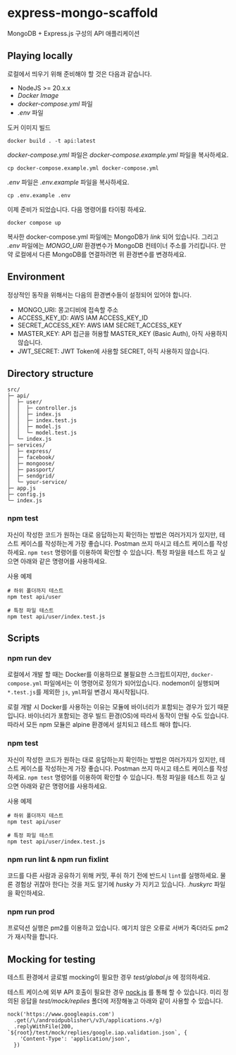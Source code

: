 # express-mongo-scaffold

MongoDB + Express.js 구성의 API 애플리케이션

## Playing locally

로컬에서 띄우기 위해 준비해야 할 것은 다음과 같습니다.

* NodeJS >= 20.x.x
* _Docker Image_
* _docker-compose.yml_ 파일
* _.env_ 파일

도커 이미지 빌드
```
docker build . -t api:latest
```

_docker-compose.yml_ 파일은 _docker-compose.example.yml_ 파일을 복사하세요. 
```
cp docker-compose.example.yml docker-compose.yml
```

_.env_ 파일은 _.env.example_ 파일을 복사하세요. 

```
cp .env.example .env
```

이제 준비가 되었습니다. 다음 명령어를 타이핑 하세요. 
```
docker compose up
```

복사한 docker-compose.yml 파일에는 MongoDB가 _link_ 되어 있습니다. 그리고 _.env_ 파일에는 _MONGO_URI_ 환경변수가 MongoDB 컨테이너 주소를 가리킵니다. 만약 로컬에서 다른 MongoDB를 연결하려면 위 환경변수를 변경하세요. 

## Environment

정상적인 동작을 위해서는 다음의 환경변수들이 설정되어 있어야 합니다. 

* MONGO_URI: 몽고디비에 접속할 주소
* ACCESS_KEY_ID: AWS IAM ACCESS_KEY_ID
* SECRET_ACCESS_KEY: AWS IAM SECRET_ACCESS_KEY
* MASTER_KEY: API 접근을 허용할 MASTER_KEY (Basic Auth), 아직 사용하지 않습니다. 
* JWT_SECRET: JWT Token에 사용할 SECRET, 아직 사용하지 않습니다. 

## Directory structure

```
src/
├─ api/
│  ├─ user/
│  │  ├─ controller.js
│  │  ├─ index.js
│  │  ├─ index.test.js
│  │  ├─ model.js
│  │  └─ model.test.js
│  └─ index.js
├─ services/
│  ├─ express/
│  ├─ facebook/
│  ├─ mongoose/
│  ├─ passport/
│  ├─ sendgrid/
│  └─ your-service/
├─ app.js
├─ config.js
└─ index.js
```

### npm test

자신이 작성한 코드가 원하는 대로 응답하는지 확인하는 방법은 여러가지가 있지만, 테스트 케이스를 작성하는게 가장 좋습니다. Postman 쓰지 마시고 테스트 케이스를 작성하세요. `npm test` 명령어를 이용하여 확인할 수 있습니다. 특정 파일을 테스트 하고 싶으면 아래와 같은 명령어를 사용하세요.

사용 예제
```
# 하위 폴더까지 테스트
npm test api/user

# 특정 파일 테스트
npm test api/user/index.test.js
```

## Scripts

### npm run dev

로컬에서 개발 할 때는 Docker를 이용하므로 불필요한 스크립트이지만, `docker-compose.yml` 파일에서는 이 명령어로 정의가 되어있습니다. nodemon이 실행되며 `*.test.js`를 제외한 `js`, `yml`파일 변경시 재시작됩니다. 

로컬 개발 시 Docker를 사용하는 이유는 모듈에 바이너리가 포함되는 경우가 있기 때문입니다. 바이너리가 포함되는 경우 빌드 환경(OS)에 따라서 동작이 안될 수도 있습니다. 따라서 모든 npm 모듈은 alpine 환경에서 설치되고 테스트 해야 합니다.

### npm test

자신이 작성한 코드가 원하는 대로 응답하는지 확인하는 방법은 여러가지가 있지만, 테스트 케이스를 작성하는게 가장 좋습니다. Postman 쓰지 마시고 테스트 케이스를 작성하세요. `npm test` 명령어를 이용하여 확인할 수 있습니다. 특정 파일을 테스트 하고 싶으면 아래와 같은 명령어를 사용하세요.

사용 예제
```
# 하위 폴더까지 테스트
npm test api/user

# 특정 파일 테스트
npm test api/user/index.test.js
```

### npm run lint & npm run fixlint

코드를 다른 사람과 공유하기 위해 커밋, 푸쉬 하기 전에 반드시 `lint`를 실행하세요. 물론 경험상 귀찮아 한다는 것을 저도 알기에 _husky_ 가 지키고 있습니다. _.huskyrc_ 파일을 확인하세요.

### npm run prod

프로덕션 실행은 pm2를 이용하고 있습니다. 예기치 않은 오류로 서버가 죽더라도 pm2가 재시작을 합니다.

## Mocking for testing

테스트 환경에서 글로벌 mocking이 필요한 경우 _test/global.js_ 에 정의하세요. 

테스트 케이스에 외부 API 호출이 필요한 경우 [nock.js](https://github.com/nock/nock) 를 통해 할 수 있습니다. 미리 정의된 응답을 _test/mock/replies_ 폴더에 저장해놓고 아래와 같이 사용할 수 있습니다. 

```
nock('https://www.googleapis.com')
  .get(/\/androidpublisher\/v3\/applications.+/g)
  .replyWithFile(200, `${root}/test/mock/replies/google.iap.validation.json`, {
    'Content-Type': 'application/json',
  })
```
